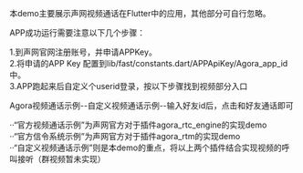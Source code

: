 本demo主要展示声网视频通话在Flutter中的应用，其他部分可自行忽略。

APP成功运行需要注意以下几个步骤：

1.到声网官网注册账号，并申请APPKey。<br>
2.将申请的APP Key 配置到lib/fast/constants.dart/APPApiKey/Agora_app_id中。<br>
3.APP跑起来后自定义个userid登录，按以下步骤找到视频部分入口<br>
  
  Agora视频通话示例--自定义视频通话示例--输入好友id后，点击和好友通话即可

  ··“官方视频通话示例”为声网官方对于插件agora_rtc_engine的实现demo<br>
  ··“官方信令系统示例”为声网官方对于插件agora_rtm的实现demo<br>
  ··“自定义视频通话示例”则是本demo的重点，将以上两个插件结合实现视频的呼叫接听（群视频暂未实现）
